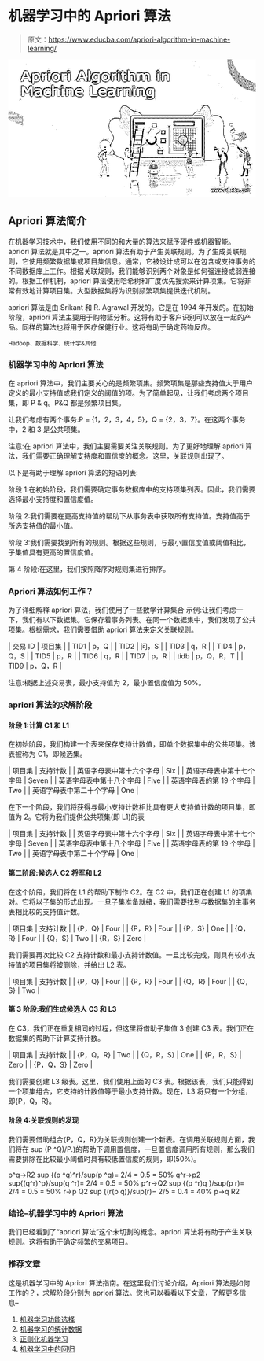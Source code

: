 # 机器学习中的 Apriori 算法

> 原文：<https://www.educba.com/apriori-algorithm-in-machine-learning/>

![Apriori Algorithm in Machine Learning](img/76b03aa4878508caa35550cb22ea9862.png)



## Apriori 算法简介

在机器学习技术中，我们使用不同的和大量的算法来赋予硬件或机器智能。apriori 算法就是其中之一。apriori 算法有助于产生关联规则。为了生成关联规则，它使用频繁数据集或项目集信息。通常，它被设计成可以在包含或支持事务的不同数据库上工作。根据关联规则，我们能够识别两个对象是如何强连接或弱连接的。根据工作机制，apriori 算法使用哈希树和广度优先搜索来计算项集。它将非常有效地计算项目集。大型数据集将为识别频繁项集提供迭代机制。

apriori 算法是由 Srikant 和 R. Agrawal 开发的。它是在 1994 年开发的。在初始阶段，apriori 算法主要用于购物篮分析。这将有助于客户识别可以放在一起的产品。同样的算法也将用于医疗保健行业。这将有助于确定药物反应。

<small>Hadoop、数据科学、统计学&其他</small>

### 机器学习中的 Apriori 算法

在 apriori 算法中，我们主要关心的是频繁项集。频繁项集是那些支持值大于用户定义的最小支持值或我们定义的阈值的项。为了简单起见，让我们考虑两个项目集，即 P & q。P&Q 都是频繁项目集。

让我们考虑有两个事务:P = {1，2，3，4，5}，Q = {2，3，7}。在这两个事务中，2 和 3 是公共项集。

注意:在 apriori 算法中，我们主要需要关注关联规则。为了更好地理解 apriori 算法，我们需要正确理解支持度和置信度的概念。这里，关联规则出现了。

以下是有助于理解 apriori 算法的短语列表:

阶段 1:在初始阶段，我们需要确定事务数据库中的支持项集列表。因此，我们需要选择最小支持度和置信度值。

阶段 2:我们需要在更高支持值的帮助下从事务表中获取所有支持值。支持值高于所选支持值的最小值。

阶段 3:我们需要找到所有的规则。根据这些规则，与最小置信度值或阈值相比，子集值具有更高的置信度值。

第 4 阶段:在这里，我们按照降序对规则集进行排序。

### Apriori 算法如何工作？

为了详细解释 apriori 算法，我们使用了一些数学计算集合
示例:让我们考虑一下，我们有以下数据集。它保存着事务列表。在同一个数据集中，我们发现了公共项集。根据需求，我们需要借助 apriori 算法来定义关联规则。

| 交易 ID | 项目集 |
| TID1 | p，Q |
| TID2 | 问，S |
| TID3 | q，R |
| TID4 | p，Q，S |
| TID5 | p，R |
| TID6 | q，R |
| TID7 | p，R |
| tidb | p，Q，R，T |
| TID9 | p，Q，R |

注意:根据上述交易表，最小支持值为 2，最小置信度值为 50%。

### apriori 算法的求解阶段

#### 阶段 1:计算 C1 和 L1

在初始阶段，我们构建一个表来保存支持计数值，即单个数据集中的公共项集。该表被称为 C1，即候选集。

| 项目集 | 支持计数 |
| 英语字母表中第十六个字母 | Six |
| 英语字母表中第十七个字母 | Seven |
| 英语字母表中第十八个字母 | Five |
| 英语字母表的第 19 个字母 | Two |
| 英语字母表中第二十个字母 | One |

在下一个阶段，我们将获得与最小支持计数相比具有更大支持值计数的项目集，即值为 2。它将为我们提供公共项集(即 L1)的表

| 项目集 | 支持计数 |
| 英语字母表中第十六个字母 | Six |
| 英语字母表中第十七个字母 | Seven |
| 英语字母表中第十八个字母 | Five |
| 英语字母表的第 19 个字母 | Two |
| 英语字母表中第二十个字母 | One |

#### 第二阶段:候选人 C2 将军和 L2

在这个阶段，我们将在 L1 的帮助下制作 C2。在 C2 中，我们正在创建 L1 的项集对。它将以子集的形式出现。一旦子集准备就绪，我们需要找到与数据集的主事务表相比较的支持值计数。

| 项目集 | 支持计数 |
| {P，Q} | Four |
| {P，R} | Four |
| {P，S} | One |
| {Q，R} | Four |
| {Q，S} | Two |
| {R，S} | Zero |

我们需要再次比较 C2 支持计数和最小支持计数值。一旦比较完成，则具有较小支持值的项目集将被删除，并给出 L2 表。

| 项目集 | 支持计数 |
| {P，Q} | Four |
| {P，R} | Four |
| {Q，R} | Four |
| {Q，S} | Two |

#### 第 3 阶段:我们生成候选人 C3 和 L3

在 C3，我们正在重复相同的过程，但这里将借助子集值 3 创建 C3 表。我们正在数据集的帮助下计算支持计数。

| 项目集 | 支持计数 |
| {P，Q，R} | Two |
| {Q，R，S} | One |
| {P，R，S} | Zero |
| {P，Q，S} | Zero |

我们需要创建 L3 级表。这里，我们使用上面的 C3 表。根据该表，我们只能得到一个项集组合，它支持的计数值等于最小支持计数。现在，L3 将只有一个分组，即{P，Q，R}。

#### 阶段 4:关联规则的发现

我们需要借助组合{P，Q，R}为关联规则创建一个新表。在调用关联规则方面，我们将在 sup (P ^Q)/P.)的帮助下调用置信度，一旦置信度调用所有规则，那么我们需要排除在比较最小阈值时具有较低置信度的规则，即(50%)。

p^q→R2 sup {(p ^q)^r}/sup(p ^q)= 2/4 = 0.5 = 50%
q^r→p2 sup{(q^r)^p}/sup(q ^r)= 2/4 = 0.5 = 50%
p^r→Q2 sup {(p ^r)q }/sup(p r)= 2/4 = 0.5 = 50%
r→p Q2 sup {(r(p q)}/sup(r)= 2/5 = 0.4 = 40%
p→q R2

### 结论–机器学习中的 Apriori 算法

我们已经看到了“apriori 算法”这个未切割的概念。apriori 算法将有助于产生关联规则。这将有助于确定频繁的交易项目。

### 推荐文章

这是机器学习中的 Apriori 算法指南。在这里我们讨论介绍，Apriori 算法是如何工作的？，求解阶段分别为 apriori 算法。您也可以看看以下文章，了解更多信息–

1.  [机器学习功能选择](https://www.educba.com/machine-learning-feature-selection/)
2.  [机器学习的统计数据](https://www.educba.com/statistics-for-machine-learning/)
3.  [正则化机器学习](https://www.educba.com/regularization-machine-learning/)
4.  [机器学习中的回归](https://www.educba.com/regression-in-machine-learning/)





